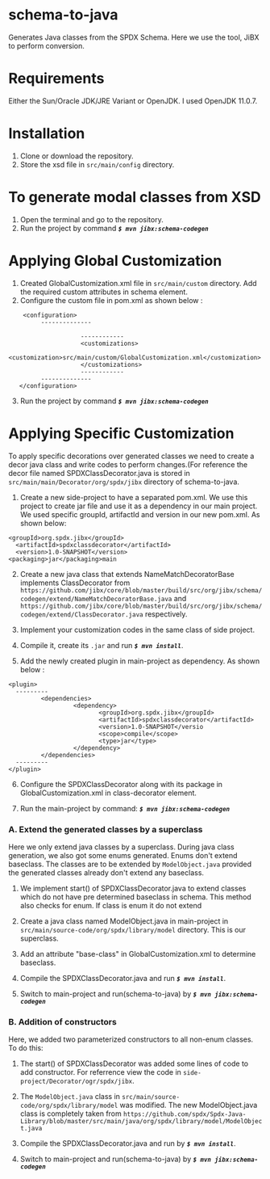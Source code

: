 # schema-to-java
Generates Java classes from the SPDX Schema. Here we use the tool, JiBX to perform conversion.


# Requirements
Either the Sun/Oracle JDK/JRE Variant or OpenJDK. 
I used OpenJDK 11.0.7.

# Installation
1. Clone or download the repository.
2. Store the xsd file in ```src/main/config``` directory.


# To generate modal classes from XSD
1. Open the terminal and go to the repository.
2. Run the project by command <I>**```$ mvn jibx:schema-codegen```**</I>


# Applying Global Customization
1. Created GlobalCustomization.xml file in ```src/main/custom``` directory. Add the required custom attributes in schema element.
2. Configure the custom file in pom.xml as shown below :
```
	<configuration>
         --------------

                    ------------
                    <customizations>
                                <customization>src/main/custom/GlobalCustomization.xml</customization>
                    </customizations>
                    ------------
         --------------
   </configuration>      
```
3. Run the project by command <I>**```$ mvn jibx:schema-codegen```**</I>



# Applying Specific Customization

To apply specific decorations over generated classes we need to create a decor java class and write codes to perform changes.(For reference the decor file named SPDXClassDecorator.java is stored in ```src/main/main/Decorator/org/spdx/jibx``` directory of schema-to-java.

1. Create a new side-project to have a separated pom.xml. We use this project to create jar file and use it as a dependency in our main project.
We used specific groupId, artifactId and version in our new pom.xml. As shown below:
```
<groupId>org.spdx.jibx</groupId>
  <artifactId>spdxclassdecorator</artifactId>
  <version>1.0-SNAPSHOT</version>
<packaging>jar</packaging>main
```


2. Create a new java class that extends NameMatchDecoratorBase implements ClassDecorator from ```https://github.com/jibx/core/blob/master/build/src/org/jibx/schema/codegen/extend/NameMatchDecoratorBase.java``` and ```https://github.com/jibx/core/blob/master/build/src/org/jibx/schema/codegen/extend/ClassDecorator.java``` respectively.

3. Implement your customization codes in the same class of side project.

4. Compile it, create its ```.jar``` and run <I>**```$ mvn install```**</I>.

5. Add the newly created plugin in main-project as dependency. As shown below :
```
<plugin>
  ---------
         <dependencies>
                  <dependency>
                         <groupId>org.spdx.jibx</groupId>
                         <artifactId>spdxclassdecorator</artifactId>       
                         <version>1.0-SNAPSHOT</versio
                         <scope>compile</scope>
                         <type>jar</type>
                  </dependency>
         </dependencies>
  ---------
</plugin>
```
6. Configure the SPDXClassDecorator along with its package in GlobalCustomization.xml in class-decorator element.  

7. Run the main-project by command: <I>**```$ mvn jibx:schema-codegen```**</I>



**<h3>A. Extend the generated classes by a superclass </h3>**
Here we only extend java classes by a superclass. During java class generation, we also got some enums generated. Enums don't extend baseclass.
The classes are to be extended by ```ModelObject.java``` provided the generated classes already don't extend any baseclass.

1. We implement start() of SPDXClassDecorator.java to extend classes which do not have pre determined baseclass in schema. This method also checks for enum. If class is enum it do not extend

2. Create a java class named ModelObject.java in main-project in ```src/main/source-code/org/spdx/library/model``` directory. This is our superclass.

3. Add an attribute "base-class" in GlobalCustomization.xml to determine baseclass.

4. Compile the SPDXClassDecorator.java and run <I>**```$ mvn install```**</I>. 

5. Switch to main-project and run(schema-to-java) by <I>**```$ mvn jibx:schema-codegen```**</I>



 **<h3>B. Addition of constructors </h3>**
 Here, we added two parameterized constructors to all non-enum classes. 
 To do this:
 
 1. The start() of SPDXClassDecorator was added some lines of code to add constructor. For referrence view the code in ```side-project/Decorator/ogr/spdx/jibx```. 
 
 2. The ```ModelObject.java``` class in ```src/main/source-code/org/spdx/library/model``` was modified. The new ModelObject.java class is completely taken from ```https://github.com/spdx/Spdx-Java-Library/blob/master/src/main/java/org/spdx/library/model/ModelObject.java```
  
 3. Compile the SPDXClassDecorator.java and run by <I>**```$ mvn install```**</I>.
 
 4. Switch to main-project and run(schema-to-java) by <I>**```$ mvn jibx:schema-codegen```**</I>
 






